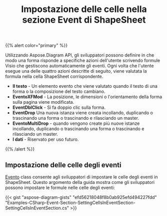 ﻿---
title: Impostazione delle celle nella sezione Event di ShapeSheet
type: docs
weight: 10
url: /it/net/setting-cells-in-the-event-section-of-shapesheet/
description: Gestisci le proprietà degli eventi dei file visio.
---
{{% alert color="primary" %}} 

Utilizzando Aspose.Diagram API, gli sviluppatori possono definire in che modo una forma risponde a specifiche azioni dell'utente scrivendo formule Visio che gestiscono automaticamente gli eventi. Ogni volta che l'utente esegue una delle quattro azioni descritte di seguito, viene valutata la formula nella cella ShapeSheet corrispondente.

- **Il testo** - Un elemento evento che viene valutato quando il testo di una forma o la composizione del testo cambiano.
- **EventoXFMod** - La posizione, le dimensioni o l'orientamento della forma sulla pagina viene modificata.
- **EventDblClick** - Si fa doppio clic sulla forma.
- **EventDrop** Una nuova istanza viene creata incollando, duplicando o trascinando una forma o trascinando e rilasciando un master.
- **EventoMultiDrop** - quando vengono create più nuove istanze incollando, duplicando o trascinando una forma o trascinando e rilasciando un master.
- **I dati** - Riservato per uso futuro.

{{% /alert %}} 
## **Impostazione delle celle degli eventi**
[Evento](https://reference.aspose.com/diagram/net/aspose.diagram/event) class consente agli sviluppatori di impostare le celle degli eventi in ShapeSheet. Questo argomento della guida mostra come gli sviluppatori possono impostare le formule nelle celle degli eventi:

{{< gist "aspose-diagram-gists" "efd56218048f8b0ab925efd494227fdd" "Examples-CSharp-Event-Section-SettingCellsInEventSection-SettingCellsInEventSection.cs" >}}
